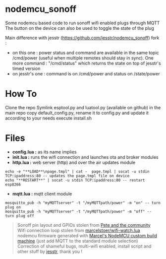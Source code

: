 # nodemcu_sonoff
Some nodemcu based code to run sonoff wifi enabled plugs through MQTT
The button on the device can also be used to toggle the state of the plug

Main difference with jesstr (https://github.com/jesstr/nodemcu_sonoff) fork :
- on this one : power status and command are available in the same topic /cmd/power (useful when multiple remotes should stay in sync). One more command : "/cmd/status" which returns the state on top of jesstr's timed version 
- on jesstr's one : command is on /cmd/power and status on /state/power


# How To
Clone the repo
Symlink esptool.py and luatool.py (available on github) in the main repo
copy default_config.py, rename it to config.py and update it according to your needs
execute install.sh


# Files
* **config.lua :** as its name implies
* **init.lua :** runs the wifi connection and launches ota and broker modules
* **http.lua :** web server (http) and over the air updates module
```
echo -e "**LOAD**\npage.tmpl" | cat -  page.tmpl | socat -u stdin TCP:ipaddress:80 -- updates the page.tmpl file on device
echo "**RESTART**" | socat -u stdin TCP:ipaddress:80 -- restart esp8266
```
* **mqtt.lua :** mqtt client module
```
mosquitto_pub -h "myMQTTserver" -t "/myMQTTpath/power" -m "on" -- turn plug on
mosquitto_pub -h "myMQTTserver" -t "/myMQTTpath/power" -m "off" -- turn plug off
```

> Sonoff pin layout and GPIOs stolen from [Pete and the community](http://tech.scargill.net/itead-slampher-and-sonoff/)  
> Wifi connection loop stolen from [marcelstoer/wifi-watch.lua](https://gist.github.com/marcelstoer/63ce6e6d78cef435d2ec)  
> nodemcu firmware generated with [Marcel's NodeMCU custom build machine](http://nodemcu-build.com/) (just add MQTT to the standard module selection)  
> Correction of shameful bugs,  multi-wifi enabled, install script and other stuff by [jesstr](https://github.com/jesstr), thank you !
